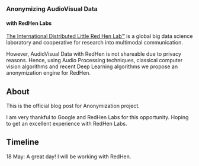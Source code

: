### Anonymizing AudioVisual Data 
#### with RedHen Labs

[The International Distributed Little Red Hen Lab™](https://www.redhenlab.org/) is a global big data science laboratory and cooperative for research into multimodal communication. 

However, AudioVisual Data with RedHen is not shareable due to privacy reasons. Hence, using Audio Processing techniques, classical computer vision algorithms and recent Deep Learning algorithms we propose an anonymization engine for RedHen. 

## About

This is the official blog post for Anonymization project. 

I am very thankful to Google and RedHen Labs for this opportunity. Hoping to get an excellent experience with RedHen Labs. 

## Timeline

18 May: A great day! I will be working with RedHen.